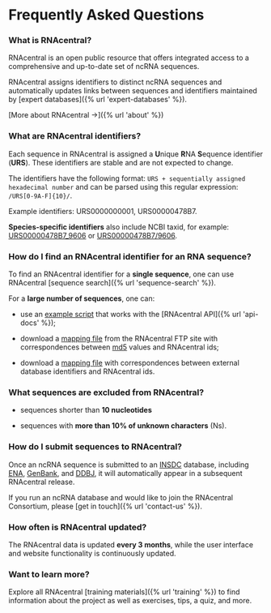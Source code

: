 
# <i class="fa fa-info-circle"></i> Frequently Asked Questions

### What is RNAcentral? <a style="cursor: pointer" id="what-is-rnacentral" ng-click="scrollTo('what-is-rnacentral')" name="what-is-rnacentral" class="text-muted smaller"><i class="fa fa-link"></i></a>

RNAcentral is an open public resource that offers integrated access
to a comprehensive and up-to-date set of ncRNA sequences.

RNAcentral assigns identifiers to distinct ncRNA sequences
and automatically updates links between sequences and identifiers
maintained by [expert databases]({% url 'expert-databases' %}).

[More about RNAcentral &rarr;]({% url 'about' %})

### What are RNAcentral identifiers? <a style="cursor: pointer" id="rnacentral-identifiers" ng-click="scrollTo('rnacentral-identifiers')" name="rnacentral-identifiers" class="text-muted smaller"><i class="fa fa-link"></i></a>

Each sequence in RNAcentral is assigned a **U**nique **R**NA **S**equence identifier (**URS**).
These identifiers are stable and are not expected to change.

The identifiers have the following format: `URS + sequentially assigned hexadecimal number`
and can be parsed using this regular expression: `/URS[0-9A-F]{10}/`.

Example identifiers: URS0000000001, URS00000478B7.

**Species-specific identifiers** also include NCBI taxid, for example: [URS00000478B7_9606](/rna/URS00000478B7_9606) or [URS00000478B7/9606](/rna/URS00000478B7/9606).

### How do I find an RNAcentral identifier for an RNA sequence? <a style="cursor: pointer" id="how-to-find-rnacentral-id" ng-click="scrollTo('how-to-find-rnacentral-id')" name="how-to-find-rnacentral-id" class="text-muted smaller"><i class="fa fa-link"></i></a>

To find an RNAcentral identifier for a **single sequence**, one can use RNAcentral
[sequence search]({% url 'sequence-search' %}).

For a **large number of sequences**, one can:

* use an [example script](http://gist.github.com/AntonPetrov/177cef0a3b4799f01536) that works with the [RNAcentral API]({% url 'api-docs' %});

* download a [mapping file](https://ftp.ebi.ac.uk/pub/databases/RNAcentral/current_release/md5/)
from the RNAcentral FTP site with correspondences
between [md5](http://en.wikipedia.org/wiki/MD5) values and RNAcentral ids;

* download a [mapping file](https://ftp.ebi.ac.uk/pub/databases/RNAcentral/current_release/id_mapping/)
with correspondences between external database identifiers and RNAcentral ids.

### What sequences are excluded from RNAcentral? <a style="cursor: pointer" id="excluded-sequences" ng-click="scrollTo('excluded-sequences')" name="excluded-sequences" class="text-muted smaller"><i class="fa fa-link"></i></a>

* sequences shorter than **10 nucleotides**

* sequences with **more than 10% of unknown characters** (Ns).

### How do I submit sequences to RNAcentral? <a style="cursor: pointer" id="how-to-submit" ng-click="scrollTo('how-to-submit')" name="how-to-submit" class="text-muted smaller"><i class="fa fa-link"></i></a>

Once an ncRNA sequence is submitted to an [INSDC](http://www.insdc.org/) database,
including [ENA](https://www.ebi.ac.uk/ena/browser), [GenBank](http://www.ncbi.nlm.nih.gov/Genbank/index.html),
and [DDBJ](http://www.ddbj.nig.ac.jp/), it will automatically
appear in a subsequent RNAcentral release.

If you run an ncRNA database and would like to join the RNAcentral Consortium,
please [get in touch]({% url 'contact-us' %}).

### How often is RNAcentral updated? <a style="cursor: pointer" id="release-schedule" ng-click="scrollTo('release-schedule')" name="release-schedule" class="text-muted smaller"><i class="fa fa-link"></i></a>

The RNAcentral data is updated **every 3 months**, while the user interface
and website functionality is continuously updated.

### Want to learn more? <a style="cursor: pointer" id="train-online" ng-click="scrollTo('train-online')" name="train-online" class="text-muted smaller"><i class="fa fa-link"></i></a>

Explore all RNAcentral [training materials]({% url 'training' %}) to find information about the project as well as exercises, tips, a quiz, and more.
